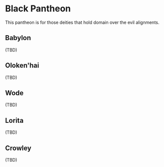 # Black Pantheon

This pantheon is for those deities that hold domain over the evil alignments.

## Babylon

(TBD)

## Oloken'hai

(TBD)

## Wode

(TBD)

## Lorita

(TBD)

## Crowley

(TBD)
